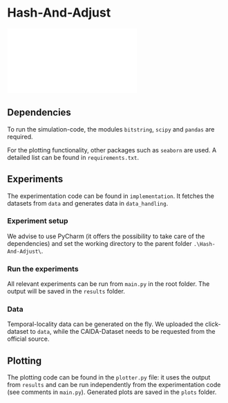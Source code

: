 # Hash-And-Adjust

![Figure 5a](plots/5a.pdf "Fig. 5a")

## Dependencies

To run the simulation-code, the modules ```bitstring```, ```scipy``` and ```pandas``` are required.

For the plotting functionality, other packages such as ```seaborn``` are used. A detailed list can be found in ```requirements.txt```. 

## Experiments

The experimentation code can be found in ```implementation```. 
It fetches the datasets from ```data``` and generates data in ```data_handling```.

### Experiment setup

We advise to use PyCharm (it offers the possibility to take care of the dependencies) and set the working directory to the parent folder ``` .\Hash-And-Adjust\ ```.

### Run the experiments

All relevant experiments can be run from ```main.py``` in the root folder. The output will be saved in the ```results``` folder.

### Data

Temporal-locality data can be generated on the fly. We uploaded the click-dataset to ```data```, 
while the CAIDA-Dataset needs to be requested from the official source.

## Plotting

The plotting code can be found in the ```plotter.py``` file: 
it uses the output from ```results``` and can be run independently from the experimentation code (see comments in ```main.py```).
Generated plots are saved in the ```plots``` folder.
